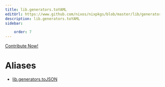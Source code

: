 ```yaml
---
title: lib.generators.toYAML
editUrl: https://www.github.com/nixos/nixpkgs/blob/master/lib/generators.nix#L260C12
description: lib.generators.toYAML
sidebar:

    order: 7
---
```


<a href="https://www.github.com/nixos/nixpkgs/blob/master/lib/generators.nix#L260C12">Contribute Now!</a>


# Aliases

- [lib.generators.toJSON](/reference/libgenerators.toJSON)


